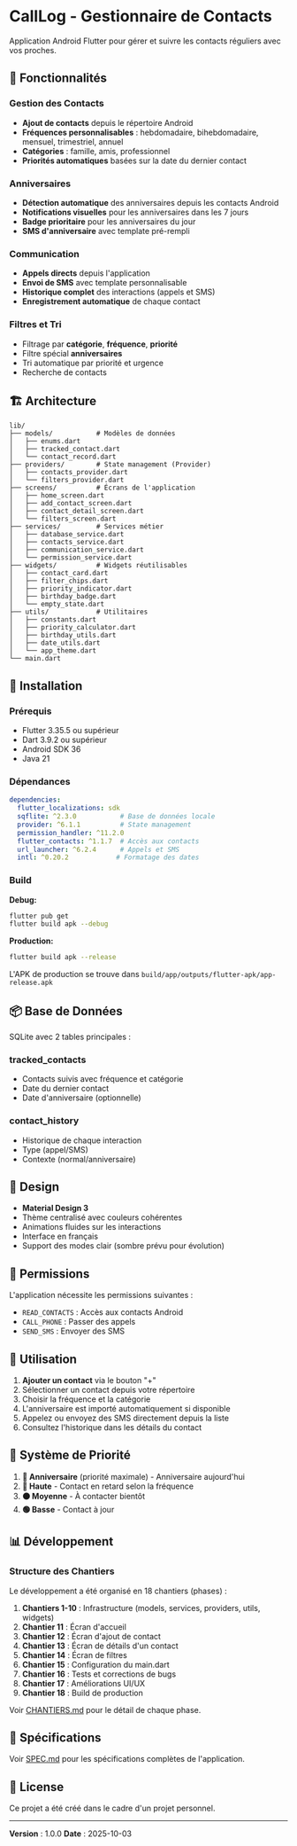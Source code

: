 # CallLog - Gestionnaire de Contacts

Application Android Flutter pour gérer et suivre les contacts réguliers avec vos proches.

## 📱 Fonctionnalités

### Gestion des Contacts
- **Ajout de contacts** depuis le répertoire Android
- **Fréquences personnalisables** : hebdomadaire, bihebdomadaire, mensuel, trimestriel, annuel
- **Catégories** : famille, amis, professionnel
- **Priorités automatiques** basées sur la date du dernier contact

### Anniversaires
- **Détection automatique** des anniversaires depuis les contacts Android
- **Notifications visuelles** pour les anniversaires dans les 7 jours
- **Badge prioritaire** pour les anniversaires du jour
- **SMS d'anniversaire** avec template pré-rempli

### Communication
- **Appels directs** depuis l'application
- **Envoi de SMS** avec template personnalisable
- **Historique complet** des interactions (appels et SMS)
- **Enregistrement automatique** de chaque contact

### Filtres et Tri
- Filtrage par **catégorie**, **fréquence**, **priorité**
- Filtre spécial **anniversaires**
- Tri automatique par priorité et urgence
- Recherche de contacts

## 🏗️ Architecture

```
lib/
├── models/           # Modèles de données
│   ├── enums.dart
│   ├── tracked_contact.dart
│   └── contact_record.dart
├── providers/        # State management (Provider)
│   ├── contacts_provider.dart
│   └── filters_provider.dart
├── screens/          # Écrans de l'application
│   ├── home_screen.dart
│   ├── add_contact_screen.dart
│   ├── contact_detail_screen.dart
│   └── filters_screen.dart
├── services/         # Services métier
│   ├── database_service.dart
│   ├── contacts_service.dart
│   ├── communication_service.dart
│   └── permission_service.dart
├── widgets/          # Widgets réutilisables
│   ├── contact_card.dart
│   ├── filter_chips.dart
│   ├── priority_indicator.dart
│   ├── birthday_badge.dart
│   └── empty_state.dart
├── utils/            # Utilitaires
│   ├── constants.dart
│   ├── priority_calculator.dart
│   ├── birthday_utils.dart
│   ├── date_utils.dart
│   └── app_theme.dart
└── main.dart
```

## 🚀 Installation

### Prérequis
- Flutter 3.35.5 ou supérieur
- Dart 3.9.2 ou supérieur
- Android SDK 36
- Java 21

### Dépendances
```yaml
dependencies:
  flutter_localizations: sdk
  sqflite: ^2.3.0           # Base de données locale
  provider: ^6.1.1          # State management
  permission_handler: ^11.2.0
  flutter_contacts: ^1.1.7  # Accès aux contacts
  url_launcher: ^6.2.4      # Appels et SMS
  intl: ^0.20.2            # Formatage des dates
```

### Build

**Debug:**
```bash
flutter pub get
flutter build apk --debug
```

**Production:**
```bash
flutter build apk --release
```

L'APK de production se trouve dans `build/app/outputs/flutter-apk/app-release.apk`

## 📦 Base de Données

SQLite avec 2 tables principales :

### tracked_contacts
- Contacts suivis avec fréquence et catégorie
- Date du dernier contact
- Date d'anniversaire (optionnelle)

### contact_history
- Historique de chaque interaction
- Type (appel/SMS)
- Contexte (normal/anniversaire)

## 🎨 Design

- **Material Design 3**
- Thème centralisé avec couleurs cohérentes
- Animations fluides sur les interactions
- Interface en français
- Support des modes clair (sombre prévu pour évolution)

## 🔐 Permissions

L'application nécessite les permissions suivantes :
- `READ_CONTACTS` : Accès aux contacts Android
- `CALL_PHONE` : Passer des appels
- `SEND_SMS` : Envoyer des SMS

## 📝 Utilisation

1. **Ajouter un contact** via le bouton "+"
2. Sélectionner un contact depuis votre répertoire
3. Choisir la fréquence et la catégorie
4. L'anniversaire est importé automatiquement si disponible
5. Appelez ou envoyez des SMS directement depuis la liste
6. Consultez l'historique dans les détails du contact

## 🎯 Système de Priorité

1. **🎂 Anniversaire** (priorité maximale) - Anniversaire aujourd'hui
2. **🔴 Haute** - Contact en retard selon la fréquence
3. **🟠 Moyenne** - À contacter bientôt
4. **🟢 Basse** - Contact à jour

## 📊 Développement

### Structure des Chantiers

Le développement a été organisé en 18 chantiers (phases) :
1. **Chantiers 1-10** : Infrastructure (models, services, providers, utils, widgets)
2. **Chantier 11** : Écran d'accueil
3. **Chantier 12** : Écran d'ajout de contact
4. **Chantier 13** : Écran de détails d'un contact
5. **Chantier 14** : Écran de filtres
6. **Chantier 15** : Configuration du main.dart
7. **Chantier 16** : Tests et corrections de bugs
8. **Chantier 17** : Améliorations UI/UX
9. **Chantier 18** : Build de production

Voir [CHANTIERS.md](CHANTIERS.md) pour le détail de chaque phase.

## 📄 Spécifications

Voir [SPEC.md](SPEC.md) pour les spécifications complètes de l'application.

## 📄 License

Ce projet a été créé dans le cadre d'un projet personnel.

---

**Version** : 1.0.0
**Date** : 2025-10-03
